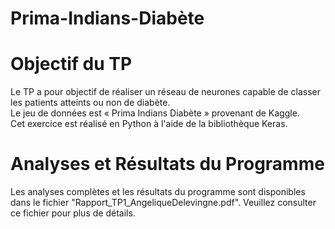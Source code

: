 # Prima-Indians-Diabète
# Objectif du TP
Le TP a pour objectif de réaliser un réseau de neurones capable de classer les patients atteints ou
non de diabète.  
Le jeu de données est « Prima Indians Diabète » provenant de Kaggle.  
Cet exercice est réalisé en Python à l'aide de la bibliothèque Keras.

# Analyses et Résultats du Programme
Les analyses complètes et les résultats du programme sont disponibles dans le fichier "Rapport_TP1_AngeliqueDelevingne.pdf". 
Veuillez consulter ce fichier pour plus de détails.

